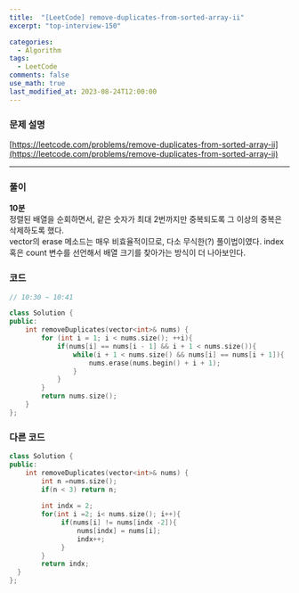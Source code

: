```yaml
---
title:  "[LeetCode] remove-duplicates-from-sorted-array-ii"
excerpt: "top-interview-150"

categories:
  - Algorithm
tags:
  - LeetCode
comments: false 
use_math: true
last_modified_at: 2023-08-24T12:00:00
---
```

### 문제 설명
[https://leetcode.com/problems/remove-duplicates-from-sorted-array-ii](https://leetcode.com/problems/remove-duplicates-from-sorted-array-ii)


---
### 풀이
**10분**  
정렬된 배열을 순회하면서, 같은 숫자가 최대 2번까지만 중복되도록 그 이상의 중복은 삭제하도록 했다.  
vector의 erase 메소드는 매우 비효율적이므로, 다소 무식한(?) 풀이법이였다. index 혹은 count 변수를 선언해서 배열 크기를 찾아가는 방식이 더 나아보인다.


### 코드
```c++
// 10:30 ~ 10:41

class Solution {
public:
    int removeDuplicates(vector<int>& nums) {
        for (int i = 1; i < nums.size(); ++i){
            if(nums[i] == nums[i - 1] && i + 1 < nums.size()){
                while(i + 1 < nums.size() && nums[i] == nums[i + 1]){
                    nums.erase(nums.begin() + i + 1);
                }
            }
        }
        return nums.size();
    }
};
```

### 다른 코드
```c++
class Solution {
public:
    int removeDuplicates(vector<int>& nums) {
        int n =nums.size();
        if(n < 3) return n;
        
        int indx = 2;
        for(int i =2; i< nums.size(); i++){
             if(nums[i] != nums[indx -2]){
                 nums[indx] = nums[i];
                 indx++;
             }
        }
        return indx;
  }
};
```